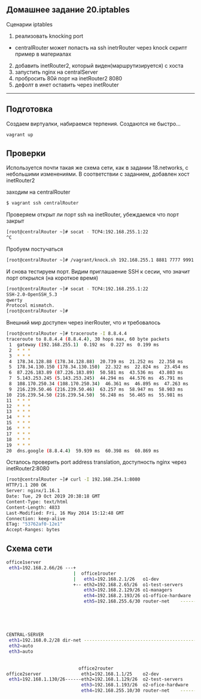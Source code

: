 ## Домашнее задание 20.iptables
Сценарии iptables
1) реализовать knocking port
- centralRouter может попасть на ssh inetrRouter через knock скрипт
пример в материалах
2) добавить inetRouter2, который виден(маршрутизируется) с хоста
3) запустить nginx на centralServer
4) пробросить 80й порт на inetRouter2 8080
5) дефолт в инет оставить через inetRouter 

---


## Подготовка
Создаем виртуалки, набираемся терпения. Создаются не быстро...
```bash
vagrant up
```
## Проверки

Используется почти такая же схема сети, как в задании 18.networks, с небольшими изменениями.
В соответствии с заданием, добавлен хост inetRouter2

заходим на centralRouter
```bash
$ vagrant ssh centralRouter
```

Проверяем открыт ли порт ssh на inetRouter, убеждаемся что порт закрыт
```bash
[root@centralRouter ~]# socat - TCP4:192.168.255.1:22
^C
```
Пробуем постучаться
```bash
[root@centralRouter ~]# /vagrant/knock.sh 192.168.255.1 8881 7777 9991
```

И снова тестируем порт. Видим приглашаение SSH к сесии, что значит порт открылся (на короткое время)
```bash
[root@centralRouter ~]# socat - TCP4:192.168.255.1:22
SSH-2.0-OpenSSH_5.3
qwerty
Protocol mismatch.
[root@centralRouter ~]#
```

Внешний мир доступен через inerRouter, что и требовалось
```bash
[root@centralRouter ~]# traceroute -I 8.8.4.4
traceroute to 8.8.4.4 (8.8.4.4), 30 hops max, 60 byte packets
 1  gateway (192.168.255.1)  0.192 ms  0.227 ms  0.199 ms
 2  * * *
 3  * * *
 4  178.34.128.88 (178.34.128.88)  20.739 ms  21.252 ms  22.358 ms
 5  178.34.130.150 (178.34.130.150)  22.322 ms  22.824 ms  23.454 ms
 6  87.226.183.89 (87.226.183.89)  50.581 ms  43.536 ms  43.803 ms
 7  5.143.253.245 (5.143.253.245)  44.294 ms  44.576 ms  45.791 ms
 8  108.170.250.34 (108.170.250.34)  46.361 ms  46.895 ms  47.263 ms
 9  216.239.50.46 (216.239.50.46)  63.257 ms  58.947 ms  58.903 ms
10  216.239.54.50 (216.239.54.50)  56.248 ms  56.465 ms  55.981 ms
11  * * *
12  * * *
13  * * *
14  * * *
15  * * *
16  * * *
17  * * *
18  * * *
19  * * *
20  dns.google (8.8.4.4)  59.939 ms  60.398 ms  60.869 ms
```

Осталось проверить port address translation, доступность nginx через inetRouter2:8080
```bash
[root@centralRouter ~]# curl -I 192.168.254.1:8080
HTTP/1.1 200 OK
Server: nginx/1.16.1
Date: Tue, 29 Oct 2019 20:38:18 GMT
Content-Type: text/html
Content-Length: 4833
Last-Modified: Fri, 16 May 2014 15:12:48 GMT
Connection: keep-alive
ETag: "53762af0-12e1"
Accept-Ranges: bytes
```

## Схема сети
```bash
office1server
 eth1=192.168.2.66/26 ---+
                         |  office1router
                         |   eth1=192.168.2.1/26   o1-dev
                         +-- eth2=192.168.2.65/26  o1-test-servers
                             eth3=192.168.2.129/26 o1-managers
                             eth4=192.168.2.193/26 o1-office-hardware
                             eth5=192.168.255.6/30 router-net    --------+
                                                                         |                                                 inetRouter
                                                                         |   central-router                                 eth0=WAN uplink (nat)
                                                                         |    eth1=192.168.255.2/30  router-net ----------- eth1=192.168.255.1/30
                                                                         |         192.168.254.2/30             ----+
                                                                         +-------  192.168.255.5/30                 |
CENTRAL-SERVER                                                           +-------  192.168.255.9/30                 |      inetRouter2
 eth1=192.168.0.2/28 dir-net --------------------------------------------|--  eth2=192.168.0.1/28    dir-net        |       eth0=WAN uplink (nat)
 eth2=auto                                                               |    eth3=192.168.0.33/28   hw-net         +------ eth1=192.168.254.1/30
 eth3=auto                                                               |    eth4=192.168.0.65/26   mgt-net
                                                                         |
                                                                         |
                           office2router                                 |
office2server               eth1=192.168.1.1/25    o2-dev                |
 eth1=192.168.1.130/26------eth2=192.168.1.129/26  o2-test-servers       |
                            eth3=192.168.1.193/26  o2-ofice-hardware     |
                            eth4=192.168.255.10/30 router-net    --------+
```

